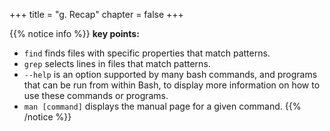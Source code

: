 +++
title = "g. Recap"
chapter = false
+++

{{% notice info %}}
**key points:**
- `find` finds files with specific properties that match patterns.
- `grep` selects lines in files that match patterns.
- `--help` is an option supported by many bash commands, and programs that can be run from within Bash, to display more information on how to use these commands or programs.
- `man [command]` displays the manual page for a given command.
{{% /notice %}}
